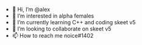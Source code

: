 - 👋 Hi, I’m @alex
- 👀 I’m interested in alpha females
- 🌱 I’m currently learning C++ and coding skeet v5
- 💞️ I’m looking to collaborate on skeet v5
- 📫 How to reach me noice#1402

<!---
contgaming999/contgaming999 is a ✨ special ✨ repository because its `README.md` (this file) appears on your GitHub profile.
You can click the Preview link to take a look at your changes.
--->
